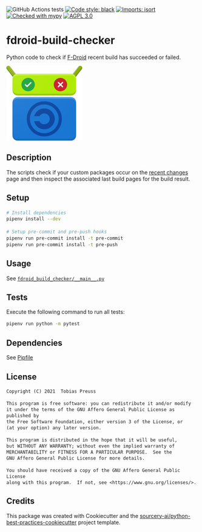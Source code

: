 ![GitHub Actions tests](https://github.com/johnjohndoe/fdroid-build-checker/workflows/Test/badge.svg) [![Code style: black](https://img.shields.io/badge/code%20style-black-000000.svg)](https://github.com/psf/black) [![Imports: isort](https://img.shields.io/badge/%20imports-isort-%231674b1?style=flat&labelColor=ef8336)](https://pycqa.github.io/isort/) [![Checked with mypy](http://www.mypy-lang.org/static/mypy_badge.svg)](http://mypy-lang.org/) [![AGPL 3.0](https://img.shields.io/badge/license-AGPL%203.0-blueviolet.svg)](https://www.gnu.org/licenses/agpl-3.0.html)



# fdroid-build-checker

Python code to check if [F-Droid][fdroid] recent build has succeeded or failed.

![Logo](gfx/logo.png)

## Description

The scripts check if your custom packages occur on the [recent changes][recent-changes] page and then inspect the
associated last build pages for the build result.

## Setup

```sh
# Install dependencies
pipenv install --dev

# Setup pre-commit and pre-push hooks
pipenv run pre-commit install -t pre-commit
pipenv run pre-commit install -t pre-push
```

## Usage

See [`fdroid_build_checker/__main__.py`](fdroid_build_checker/__main__.py)

## Tests

Execute the following command to run all tests:

```sh
pipenv run python -m pytest
```

## Dependencies

See [Pipfile](Pipfile)

## License

```
Copyright (C) 2021  Tobias Preuss

This program is free software: you can redistribute it and/or modify
it under the terms of the GNU Affero General Public License as published by
the Free Software Foundation, either version 3 of the License, or
(at your option) any later version.

This program is distributed in the hope that it will be useful,
but WITHOUT ANY WARRANTY; without even the implied warranty of
MERCHANTABILITY or FITNESS FOR A PARTICULAR PURPOSE.  See the
GNU Affero General Public License for more details.

You should have received a copy of the GNU Affero General Public License
along with this program.  If not, see <https://www.gnu.org/licenses/>.
```

## Credits

This package was created with Cookiecutter and
the [sourcery-ai/python-best-practices-cookiecutter](https://github.com/sourcery-ai/python-best-practices-cookiecutter)
project template.


[fdroid]: https://f-droid.org
[recent-changes]: https://f-droid.org/wiki/index.php?title=Special:RecentChanges&days=30&from=&hidebots=0&hideanons=1&hideliu=1&limit=500
